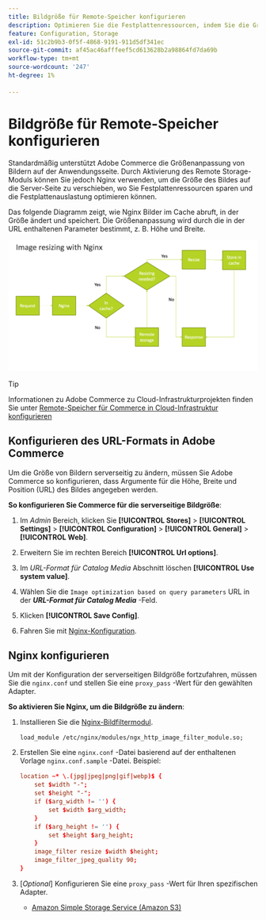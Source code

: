 ```yaml
---
title: Bildgröße für Remote-Speicher konfigurieren
description: Optimieren Sie die Festplattenressourcen, indem Sie die Größe des serverseitigen Bildes konfigurieren.
feature: Configuration, Storage
exl-id: 51c2b9b3-0f5f-4868-9191-911d5df341ec
source-git-commit: af45ac46afffeef5cd613628b2a98864fd7da69b
workflow-type: tm+mt
source-wordcount: '247'
ht-degree: 1%

---
```


# Bildgröße für Remote-Speicher konfigurieren

Standardmäßig unterstützt Adobe Commerce die Größenanpassung von Bildern auf der Anwendungsseite. Durch Aktivierung des Remote Storage-Moduls können Sie jedoch Nginx verwenden, um die Größe des Bildes auf die Server-Seite zu verschieben, wo Sie Festplattenressourcen sparen und die Festplattenauslastung optimieren können.

Das folgende Diagramm zeigt, wie Nginx Bilder im Cache abruft, in der Größe ändert und speichert. Die Größenanpassung wird durch die in der URL enthaltenen Parameter bestimmt, z. B. Höhe und Breite.

![Bildgröße](../../assets/configuration/remote-storage-nginx-image-resize.png)

>[!TIP]
>
>Informationen zu Adobe Commerce zu Cloud-Infrastrukturprojekten finden Sie unter [Remote-Speicher für Commerce in Cloud-Infrastruktur konfigurieren](cloud-support.md)

## Konfigurieren des URL-Formats in Adobe Commerce

Um die Größe von Bildern serverseitig zu ändern, müssen Sie Adobe Commerce so konfigurieren, dass Argumente für die Höhe, Breite und Position (URL) des Bildes angegeben werden.

**So konfigurieren Sie Commerce für die serverseitige Bildgröße**:

1. Im _Admin_ Bereich, klicken Sie **[!UICONTROL Stores]** > **[!UICONTROL Settings]** > **[!UICONTROL Configuration]** > **[!UICONTROL General]** > **[!UICONTROL Web]**.

1. Erweitern Sie im rechten Bereich **[!UICONTROL Url options]**.

1. Im _URL-Format für Catalog Media_ Abschnitt löschen **[!UICONTROL Use system value]**.

1. Wählen Sie die `Image optimization based on query parameters` URL in der **_URL-Format für Catalog Media_** -Feld.

1. Klicken **[!UICONTROL Save Config]**.

1. Fahren Sie mit [Nginx-Konfiguration](#configure-nginx).

## Nginx konfigurieren

Um mit der Konfiguration der serverseitigen Bildgröße fortzufahren, müssen Sie die `nginx.conf` und stellen Sie eine `proxy_pass` -Wert für den gewählten Adapter.

**So aktivieren Sie Nginx, um die Bildgröße zu ändern**:

1. Installieren Sie die [Nginx-Bildfiltermodul][nginx-module].

   ```shell
   load_module /etc/nginx/modules/ngx_http_image_filter_module.so;
   ```

1. Erstellen Sie eine `nginx.conf` -Datei basierend auf der enthaltenen Vorlage `nginx.conf.sample` -Datei. Beispiel:

   ```conf
   location ~* \.(jpg|jpeg|png|gif|webp)$ {
       set $width "-";
       set $height "-";
       if ($arg_width != '') {
           set $width $arg_width;
       }
       if ($arg_height != '') {
           set $height $arg_height;
       }
       image_filter resize $width $height;
       image_filter_jpeg_quality 90;
   }
   ```

1. [_Optional_] Konfigurieren Sie eine `proxy_pass` -Wert für Ihren spezifischen Adapter.

   - [Amazon Simple Storage Service (Amazon S3)](remote-storage-aws-s3.md)

<!-- link definitions -->

[nginx-module]: https://nginx.org/en/docs/http/ngx_http_image_filter_module.html

